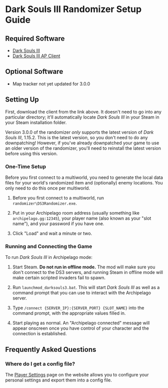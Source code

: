 # Dark Souls III Randomizer Setup Guide

## Required Software

- [Dark Souls III](https://store.steampowered.com/app/374320/DARK_SOULS_III/)
- [Dark Souls III AP Client](https://github.com/Marechal-L/Dark-Souls-III-Archipelago-client/releases)

## Optional Software

- Map tracker not yet updated for 3.0.0

## Setting Up

First, download the client from the link above. It doesn't need to go into any particular directory;
it'll automatically locate _Dark Souls III_ in your Steam in your Steam installation folder.

Version 3.0.0 of the randomizer _only_ supports the latest version of _Dark Souls III_, 1.15.2. This
is the latest version, so you don't need to do any downpatching! However, if you've already
downpatched your game to use an older version of the randomizer, you'll need to reinstall the latest
version before using this version.

### One-Time Setup

Before you first connect to a multiworld, you need to generate the local data files for your world's
randomized item and (optionally) enemy locations. You only need to do this once per multiworld.

1. Before you first connect to a multiworld, run `randomizer\DS3Randomizer.exe`.

2. Put in your Archipelago room address (usually something like `archipelago.gg:12345`), your player
   name (also known as your "slot name"), and your password if you have one.

3. Click "Load" and wait a minute or two.

### Running and Connecting the Game

To run _Dark Souls III_ in Archipelago mode:

1. Start Steam. **Do not run in offline mode.** The mod will make sure you don't connect to the
   DS3 servers, and running Steam in offline mode will make certain scripted invaders fail to spawn.

2. Run `launchmod_darksouls3.bat`. This will start _Dark Souls III_ as well as a command prompt that
   you can use to interact with the Archipelago server.

3. Type `/connect {SERVER_IP}:{SERVER_PORT} {SLOT_NAME}` into the command prompt, with the
   appropriate values filled in.

4. Start playing as normal. An "Archipelago connected" message will appear onscreen once you have
   control of your character and the connection is established.

## Frequently Asked Questions

### Where do I get a config file?

The [Player Settings](/games/Dark%20Souls%20III/player-settings) page on the website allows you to
configure your personal settings and export them into a config file.
